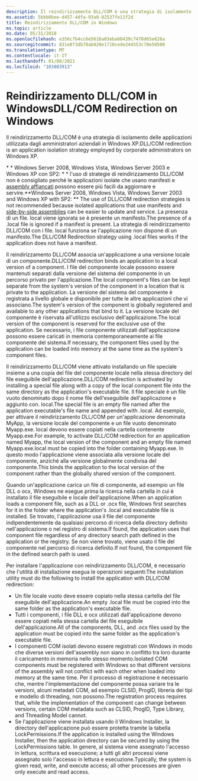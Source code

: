 ```yaml
---
description: Il reindirizzamento DLL/COM è una strategia di isolamento delle applicazioni utilizzata dagli amministratori aziendali in Windows XP.
ms.assetid: 5bbb0bee-d457-4dfa-93a0-82537fe11f2d
title: Reindirizzamento DLL/COM in Windows
ms.topic: article
ms.date: 05/31/2018
ms.openlocfilehash: e356c7b4cc6e5616a03eba60439c7478d65e626a
ms.sourcegitcommit: 831e8f3db78ab820e1710cede244553c70e50500
ms.translationtype: MT
ms.contentlocale: it-IT
ms.lasthandoff: 01/08/2021
ms.locfileid: "103883913"
---
```

# <a name="dllcom-redirection-on-windows"></a><span data-ttu-id="8e2a0-103">Reindirizzamento DLL/COM in Windows</span><span class="sxs-lookup"><span data-stu-id="8e2a0-103">DLL/COM Redirection on Windows</span></span>

<span data-ttu-id="8e2a0-104">Il reindirizzamento DLL/COM è una strategia di isolamento delle applicazioni utilizzata dagli amministratori aziendali in Windows XP.</span><span class="sxs-lookup"><span data-stu-id="8e2a0-104">DLL/COM redirection is an application isolation strategy employed by corporate administrators on Windows XP.</span></span>

<span data-ttu-id="8e2a0-105">\* \* Windows Server 2008, Windows Vista, Windows Server 2003 e Windows XP con SP2: \* \* l'uso di strategie di reindirizzamento DLL/COM non è consigliato perché le applicazioni isolate che usano manifesti e [assembly affiancati](about-side-by-side-assemblies-.md) possono essere più facili da aggiornare e servire.</span><span class="sxs-lookup"><span data-stu-id="8e2a0-105">\*\*Windows Server 2008, Windows Vista, Windows Server 2003 and Windows XP with SP2:  \*\* The use of DLL/COM redirection strategies is not recommended because isolated applications that use manifests and [side-by-side assemblies](about-side-by-side-assemblies-.md) can be easier to update and service.</span></span> <span data-ttu-id="8e2a0-106">La presenza di un file. local viene ignorata se è presente un manifesto.</span><span class="sxs-lookup"><span data-stu-id="8e2a0-106">The presence of a .local file is ignored if a manifest is present.</span></span> <span data-ttu-id="8e2a0-107">La strategia di reindirizzamento DLL/COM con i file. local funziona se l'applicazione non dispone di un manifesto.</span><span class="sxs-lookup"><span data-stu-id="8e2a0-107">The DLL/COM Redirection strategy using .local files works if the application does not have a manifest.</span></span>

<span data-ttu-id="8e2a0-108">Il reindirizzamento DLL/COM associa un'applicazione a una versione locale di un componente.</span><span class="sxs-lookup"><span data-stu-id="8e2a0-108">DLL/COM redirection binds an application to a local version of a component.</span></span> <span data-ttu-id="8e2a0-109">I file del componente locale possono essere mantenuti separati dalla versione del sistema del componente in un percorso privato per l'applicazione.</span><span class="sxs-lookup"><span data-stu-id="8e2a0-109">The local component's files can be kept separate from the system's version of the component in a location that is private to the application.</span></span> <span data-ttu-id="8e2a0-110">La versione del sistema del componente è registrata a livello globale e disponibile per tutte le altre applicazioni che vi associano.</span><span class="sxs-lookup"><span data-stu-id="8e2a0-110">The system's version of the component is globally registered and available to any other applications that bind to it.</span></span> <span data-ttu-id="8e2a0-111">La versione locale del componente è riservata all'utilizzo esclusivo dell'applicazione.</span><span class="sxs-lookup"><span data-stu-id="8e2a0-111">The local version of the component is reserved for the exclusive use of the application.</span></span> <span data-ttu-id="8e2a0-112">Se necessario, i file componente utilizzati dall'applicazione possono essere caricati in memoria contemporaneamente ai file componente del sistema.</span><span class="sxs-lookup"><span data-stu-id="8e2a0-112">If necessary, the component files used by the application can be loaded into memory at the same time as the system's component files.</span></span>

<span data-ttu-id="8e2a0-113">Il reindirizzamento DLL/COM viene attivato installando un file speciale insieme a una copia del file del componente locale nella stessa directory del file eseguibile dell'applicazione.</span><span class="sxs-lookup"><span data-stu-id="8e2a0-113">DLL/COM redirection is activated by installing a special file along with a copy of the local component file into the same directory as the application's executable file.</span></span> <span data-ttu-id="8e2a0-114">Il file speciale è un file vuoto denominato dopo il nome file dell'eseguibile dell'applicazione e aggiunto con. local.</span><span class="sxs-lookup"><span data-stu-id="8e2a0-114">The special file is an empty file named after the application executable's file name and appended with .local.</span></span> <span data-ttu-id="8e2a0-115">Ad esempio, per attivare il reindirizzamento DLL/COM per un'applicazione denominata MyApp, la versione locale del componente e un file vuoto denominato Myapp.exe. local devono essere copiati nella cartella contenente Myapp.exe.</span><span class="sxs-lookup"><span data-stu-id="8e2a0-115">For example, to activate DLL/COM redirection for an application named Myapp, the local version of the component and an empty file named Myapp.exe.local must be copied into the folder containing Myapp.exe.</span></span> <span data-ttu-id="8e2a0-116">In questo modo l'applicazione viene associata alla versione locale del componente, anziché alla versione globalmente condivisa del componente.</span><span class="sxs-lookup"><span data-stu-id="8e2a0-116">This binds the application to the local version of the component rather than the globally shared version of the component.</span></span>

<span data-ttu-id="8e2a0-117">Quando un'applicazione carica un file di componente, ad esempio un file DLL o ocx, Windows ne esegue prima la ricerca nella cartella in cui è installato il file eseguibile e locale dell'applicazione.</span><span class="sxs-lookup"><span data-stu-id="8e2a0-117">When an application loads a component file, such as a DLL or .ocx file, Windows first searches for it in the folder where the application's .local and executable file is installed.</span></span> <span data-ttu-id="8e2a0-118">Se trovato, l'applicazione usa il file del componente indipendentemente da qualsiasi percorso di ricerca della directory definito nell'applicazione o nel registro di sistema.</span><span class="sxs-lookup"><span data-stu-id="8e2a0-118">If found, the application uses that component file regardless of any directory search path defined in the application or the registry.</span></span> <span data-ttu-id="8e2a0-119">Se non viene trovato, viene usato il file del componente nel percorso di ricerca definito.</span><span class="sxs-lookup"><span data-stu-id="8e2a0-119">If not found, the component file in the defined search path is used.</span></span>

<span data-ttu-id="8e2a0-120">Per installare l'applicazione con reindirizzamento DLL/COM, è necessario che l'utilità di installazione esegua le operazioni seguenti:</span><span class="sxs-lookup"><span data-stu-id="8e2a0-120">The installation utility must do the following to install the application with DLL/COM redirection:</span></span>

-   <span data-ttu-id="8e2a0-121">Un file locale vuoto deve essere copiato nella stessa cartella del file eseguibile dell'applicazione.</span><span class="sxs-lookup"><span data-stu-id="8e2a0-121">An empty .local file must be copied into the same folder as the application's executable file.</span></span>
-   <span data-ttu-id="8e2a0-122">Tutti i componenti, i file DLL e ocx utilizzati dall'applicazione devono essere copiati nella stessa cartella del file eseguibile dell'applicazione.</span><span class="sxs-lookup"><span data-stu-id="8e2a0-122">All of the components, DLL, and .ocx files used by the application must be copied into the same folder as the application's executable file.</span></span>
-   <span data-ttu-id="8e2a0-123">I componenti COM isolati devono essere registrati con Windows in modo che diverse versioni dell'assembly non siano in conflitto tra loro durante il caricamento in memoria nello stesso momento.</span><span class="sxs-lookup"><span data-stu-id="8e2a0-123">Isolated COM components must be registered with Windows so that different versions of the assembly will not conflict with each other when loaded into memory at the same time.</span></span> <span data-ttu-id="8e2a0-124">Per il processo di registrazione è necessario che, mentre l'implementazione del componente possa variare tra le versioni, alcuni metadati COM, ad esempio CLSID, ProgID, libreria dei tipi e modello di threading, non possono.</span><span class="sxs-lookup"><span data-stu-id="8e2a0-124">The registration process requires that, while the implementation of the component can change between versions, certain COM metadata such as CLSID, ProgID, Type Library, and Threading Model cannot.</span></span>
-   <span data-ttu-id="8e2a0-125">Se l'applicazione viene installata usando il Windows Installer, la directory dell'applicazione può essere protetta tramite la tabella LockPermissions.</span><span class="sxs-lookup"><span data-stu-id="8e2a0-125">If the application is installed using the Windows Installer, then the application directory can be secured by using the LockPermissions table.</span></span> <span data-ttu-id="8e2a0-126">In genere, al sistema viene assegnato l'accesso in lettura, scrittura ed esecuzione; a tutti gli altri processi viene assegnato solo l'accesso in lettura e esecuzione.</span><span class="sxs-lookup"><span data-stu-id="8e2a0-126">Typically, the system is given read, write, and execute access; all other processes are given only execute and read access.</span></span>

 

 



